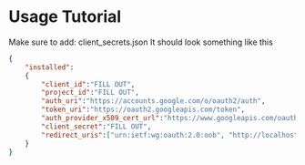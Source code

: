 # Usage Tutorial

Make sure to add: client_secrets.json
It should look something like this
```json
{
    "installed":
    {
        "client_id":"FILL OUT",
        "project_id":"FILL OUT",
        "auth_uri":"https://accounts.google.com/o/oauth2/auth",
        "token_uri":"https://oauth2.googleapis.com/token",
        "auth_provider_x509_cert_url":"https://www.googleapis.com/oauth2/v1/certs",
        "client_secret":"FILL OUT",
        "redirect_uris":["urn:ietf:wg:oauth:2.0:oob", "http://localhost"]
    }
}
```